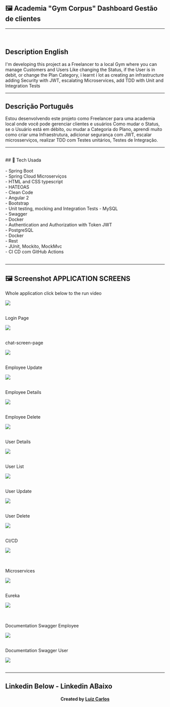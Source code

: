 ﻿## 🖼 Academia "Gym Corpus" Dashboard Gestão de clientes <br/>
<hr>
<br/>
<h2>Description English</h2>
<p>I'm developing this project as a Freelancer to a local Gym where you can manage Customers and Users
Like changing the Status, if the User is in debit, or change the Plan Category, i learnt i lot as creating 
an infrastructure adding Security with JWT, escalating Microservices, add TDD with Unit and Integration Tests</p>
<hr>
<h2>Descrição Português</h2>
<p>Estou desenvolvendo este projeto como Freelancer para uma academia local onde você pode gerenciar clientes e usuários
Como mudar o Status, se o Usuário está em débito, ou mudar a Categoria do Plano, aprendi  muito como criar
uma Infraestrutura,  adicionar segurança com JWT, escalar microsserviços, realizar TDD com Testes unitários,
Testes de Integração. </p>
<hr>
<br/>
## 🚀 Tech Usada<br/>
<br/>
- Spring Boot<br/>
- Spring Cloud Microserviços <br/>
- HTML and CSS typescript<br/>
- HATEOAS<br/>
- Clean Code<br/>
- Angular 2<br/>
-   Bootstrap<br/>
-   Unit testing, mocking and Integration Tests
-   MySQL <br/>
-   Swagger <br/>
-   Docker <br/>
-  Authentication and  Authorization with Token JWT  <br/>
-   PostgreSQL <br/>
-   Docker <br/>
-   Rest  <br/>
-    JUnit, Mockito, MockMvc <br/>
-    CI CD com GitHub Actions<br/>


<br/>
<hr>


## 🖼 Screenshot APPLICATION SCREENS <br/>
<p>Whole application click below to the run video</p><img src="images/gym-corpus.gif">
<br/>
<br/>
<p>Login Page</p><img src="images/login-page.JPG">
<br/>
<br/>
<p>chat-screen-page</p><img src="images/employee-list.JPG">
<br/>
<br/>
<p>Employee Update</p><img src="images/employee-update.JPG">
<br/>
<br/>
<p>Employee Details</p><img src="images/employee-details.JPG">
<br/>
<br/>
<p>Employee Delete</p><img src="images/employee-delete.JPG">
<br/>
<br/>
<p>User Details</p><img src="images/user-details.JPG">
<br/>
<br/>
<p>User List</p><img src="images/user-list.JPG">
<br/>
<br/>
<p>User Update</p><img src="images/user-update.JPG">
<br/>
<br/>
<p>User Delete</p><img src="images/user-delete.JPG">
<br/>
<br/>
<p>CI/CD</p><img src="images/ci-cd.JPG">
<br/>
<br/>
<br/>
<p>Microservices </p><img src="images/docker.JPG">
<br/>
<br/>
<p>Eureka </p><img src="images/eureka.JPG">
<br/>
<br/>
<br/>
<p>Documentation Swagger Employee </p><img src="images/swagger-employee.JPG">
<br/>
<br/>
<p>Documentation Swagger User </p><img src="images/swagger-user.JPG">
<br/>
<br/>
<hr>

## Linkedin Below - Linkedin ABaixo

<h4 align="center">
   Created by   <a href="https://www.linkedin.com/in/luiz-carlos-b50693173/" target="_blank"> Luiz Carlos </a>
</h4>

</html>
